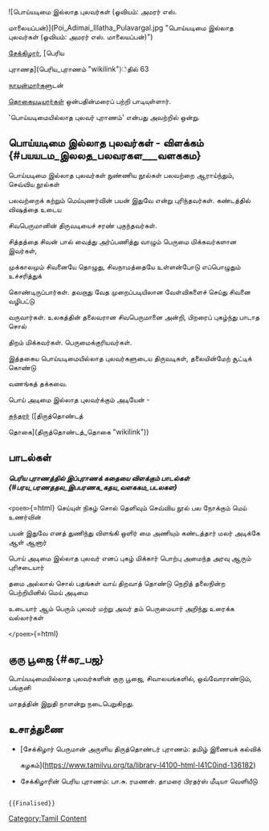 ![பொய்யடிமை இல்லாத புலவர்கள் (ஓவியம்: அமரர் எஸ்.
மாலையப்பன்)](Poi_Adimai_Illatha_Pulavargal.jpg "பொய்யடிமை இல்லாத புலவர்கள் (ஓவியம்: அமரர் எஸ். மாலையப்பன்)")
[சேக்கிழார்](சேக்கிழார் "wikilink"), [பெரிய
புராணத](பெரிய_புராணம் "wikilink")்தில் 63
[நாயன்மார்கள](நாயன்மார்கள் "wikilink")ுடன்
[தொகையடியார்கள்](தொகையடியார்கள் "wikilink") ஒன்பதின்மரைப் பற்றி பாடியுள்ளார்.
'பொய்யடிமையில்லாத புலவர் புராணம்\' என்பது அவற்றில் ஒன்று.

## பொய்யடிமை இல்லாத புலவர்கள் - விளக்கம் {#பயயடம_இலலத_பலவரகள___வளககம}

பொய்யடிமை இல்லாத புலவர்கள் நுண்ணிய நூல்கள் பலவற்றை ஆராய்ந்தும், செவ்விய நூல்கள்
பலவற்றைக் கற்றும் மெய்யுணர்வின் பயன் இதுவே என்று புரிந்தவர்கள். கண்டத்தில் விஷத்தை உடைய
சிவபெருமானின் திருவடியைச் சரண் புகுந்தவர்கள்.

சித்தத்தை சிவன் பால் வைத்து அர்ப்பணித்து வாழும் பெருமை மிக்கவர்களான இவர்கள்,
முக்காலமும் சிவனையே தொழுது, சிவநாமத்தையே உள்ளன்போடு எப்பொழுதும் உச்சரித்துக்
கொண்டிருப்பார்கள். தவறாது வேத முறைப்படியிலான வேள்விகளைச் செய்து சிவனை வழிபட்டு
வருவார்கள். உலகத்தின் தலைவரான சிவபெருமானை அன்றி, பிறரைப் புகழ்ந்து பாடாத சொல்
திறம் மிக்கவர்கள். பெருமைக்குரியவர்கள்.

இத்தகைய பொய்யடிமையில்லாத புலவர்களுடைய திருவடிகள், தலையின்மேற் சூட்டிக் கொண்டு
வணங்கத் தக்கவை.

பொய் அடிமை இல்லாத புலவர்க்கும் அடியேன் -
[சுந்தரர்](சுந்தரமூர்த்தி_நாயனார் "wikilink") ([திருத்தொண்டத்
தொகை](திருத்தொண்டத்_தொகை "wikilink"))

## பாடல்கள்

##### பெரிய புராணத்தில் இப்புராணக் கதையை விளக்கும் பாடல்கள் {#பரய_பரணததல_இபபரணக_கதய_வளககம_படலகள}

`<poem>`{=html} செய்யுள் நிகழ் சொல் தெளிவும் செவ்விய நூல் பல நோக்கும் மெய் உணர்வின்
பயன் இதுவே எனத் துணிந்து விளங்கி ஒளிர் மை அணியும் கண்டத்தார் மலர் அடிக்கே ஆள் ஆனார்
பொய் அடிமை இல்லாத புலவர் எனப் புகழ் மிக்கார் பொற்பு அமைந்த அரவு ஆரும் புரிசடையார்
தமை அல்லால் சொல் பதங்கள் வாய் திறவாத் தொண்டு நெறித் தலைநின்ற பெற்றியினில் மெய் அடிமை
உடையார் ஆம் பெரும் புலவர் மற்று அவர் தம் பெருமையார் அறிந்து உரைக்க வல்லார்கள்
`</poem>`{=html}

## குரு பூஜை {#கர_பஜ}

பொய்யடிமையில்லாத புலவர்களின் குரு பூஜை, சிவாலயங்களில், ஒவ்வோராண்டும், பங்குனி
மாதத்தின் இறுதி நாளன்று நடைபெறுகிறது.

## உசாத்துணை

-   [சேக்கிழார் பெருமான் அருளிய திருத்தொண்டர் புராணம்: தமிழ் இணையக் கல்விக்
    கழகம்](https://www.tamilvu.org/ta/library-l4100-html-l41C0ind-136182)
-   சேக்கிழாரின் பெரிய புராணம்: பா.சு. ரமணன். தாமரை பிரதர்ஸ் மீடியா வெளியீடு

```{=mediawiki}
{{Finalised}}
```
[Category:Tamil Content](Category:Tamil_Content "wikilink")
